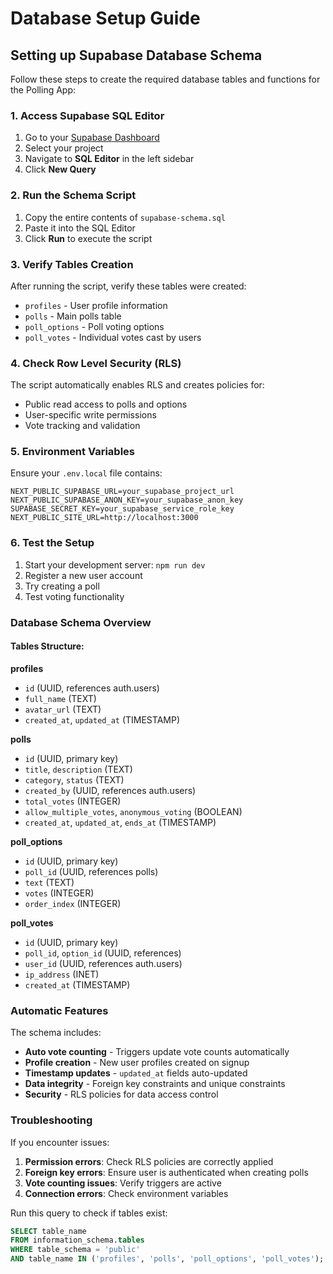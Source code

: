 # Database Setup Guide

## Setting up Supabase Database Schema

Follow these steps to create the required database tables and functions for the Polling App:

### 1. Access Supabase SQL Editor

1. Go to your [Supabase Dashboard](https://supabase.com/dashboard)
2. Select your project
3. Navigate to **SQL Editor** in the left sidebar
4. Click **New Query**

### 2. Run the Schema Script

1. Copy the entire contents of `supabase-schema.sql`
2. Paste it into the SQL Editor
3. Click **Run** to execute the script

### 3. Verify Tables Creation

After running the script, verify these tables were created:

- `profiles` - User profile information
- `polls` - Main polls table
- `poll_options` - Poll voting options
- `poll_votes` - Individual votes cast by users

### 4. Check Row Level Security (RLS)

The script automatically enables RLS and creates policies for:
- Public read access to polls and options
- User-specific write permissions
- Vote tracking and validation

### 5. Environment Variables

Ensure your `.env.local` file contains:

```env
NEXT_PUBLIC_SUPABASE_URL=your_supabase_project_url
NEXT_PUBLIC_SUPABASE_ANON_KEY=your_supabase_anon_key
SUPABASE_SECRET_KEY=your_supabase_service_role_key
NEXT_PUBLIC_SITE_URL=http://localhost:3000
```

### 6. Test the Setup

1. Start your development server: `npm run dev`
2. Register a new user account
3. Try creating a poll
4. Test voting functionality

### Database Schema Overview

#### Tables Structure:

**profiles**
- `id` (UUID, references auth.users)
- `full_name` (TEXT)
- `avatar_url` (TEXT)
- `created_at`, `updated_at` (TIMESTAMP)

**polls**
- `id` (UUID, primary key)
- `title`, `description` (TEXT)
- `category`, `status` (TEXT)
- `created_by` (UUID, references auth.users)
- `total_votes` (INTEGER)
- `allow_multiple_votes`, `anonymous_voting` (BOOLEAN)
- `created_at`, `updated_at`, `ends_at` (TIMESTAMP)

**poll_options**
- `id` (UUID, primary key)
- `poll_id` (UUID, references polls)
- `text` (TEXT)
- `votes` (INTEGER)
- `order_index` (INTEGER)

**poll_votes**
- `id` (UUID, primary key)
- `poll_id`, `option_id` (UUID, references)
- `user_id` (UUID, references auth.users)
- `ip_address` (INET)
- `created_at` (TIMESTAMP)

### Automatic Features

The schema includes:
- **Auto vote counting** - Triggers update vote counts automatically
- **Profile creation** - New user profiles created on signup
- **Timestamp updates** - `updated_at` fields auto-updated
- **Data integrity** - Foreign key constraints and unique constraints
- **Security** - RLS policies for data access control

### Troubleshooting

If you encounter issues:

1. **Permission errors**: Check RLS policies are correctly applied
2. **Foreign key errors**: Ensure user is authenticated when creating polls
3. **Vote counting issues**: Verify triggers are active
4. **Connection errors**: Check environment variables

Run this query to check if tables exist:
```sql
SELECT table_name 
FROM information_schema.tables 
WHERE table_schema = 'public' 
AND table_name IN ('profiles', 'polls', 'poll_options', 'poll_votes');
```
